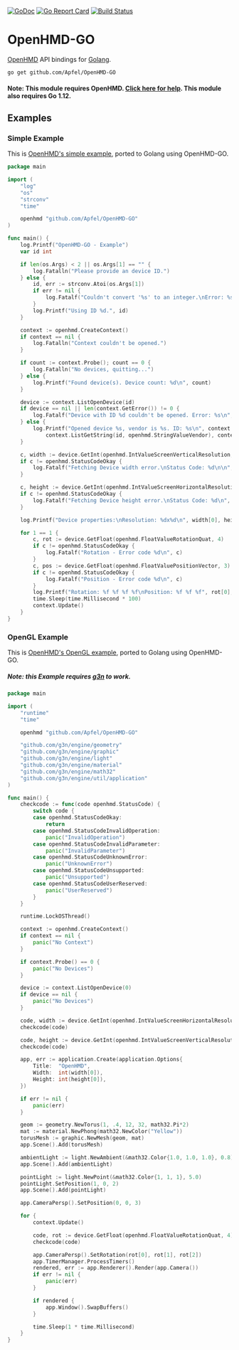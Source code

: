 [![GoDoc](https://godoc.org/github.com/Apfel/OpenHMD-GO?status.svg)](https://godoc.org/github.com/Apfel/OpenHMD-GO)
[![Go Report Card](https://goreportcard.com/badge/github.com/Apfel/OpenHMD-GO)](https://goreportcard.com/report/github.com/Apfel/OpenHMD-GO)
[![Build Status](https://travis-ci.org/Apfel/OpenHMD-GO.svg?branch=master)](https://travis-ci.org/Apfel/OpenHMD-GO)

# OpenHMD-GO
[OpenHMD](http://www.openhmd.net/) API bindings for [Golang](https://golang.org/).

```
go get github.com/Apfel/OpenHMD-GO
```

#### Note: This module requires OpenHMD. [Click here for help](http://www.openhmd.net/index.php/download/). This module also requires Go 1.12.

## Examples
### Simple Example
This is [OpenHMD's simple example](https://github.com/OpenHMD/OpenHMD/tree/master/examples/simple), ported to Golang using OpenHMD-GO.

```go
package main

import (
	"log"
	"os"
	"strconv"
	"time"

	openhmd "github.com/Apfel/OpenHMD-GO"
)

func main() {
	log.Printf("OpenHMD-GO - Example")
	var id int

	if len(os.Args) < 2 || os.Args[1] == "" {
		log.Fatalln("Please provide an device ID.")
	} else {
		id, err := strconv.Atoi(os.Args[1])
		if err != nil {
			log.Fatalf("Couldn't convert '%s' to an integer.\nError: %s\n", os.Args[1], err.Error())
		}
		log.Printf("Using ID %d.", id)
	}

	context := openhmd.CreateContext()
	if context == nil {
		log.Fatalln("Context couldn't be opened.")
	}

	if count := context.Probe(); count == 0 {
		log.Fatalln("No devices, quitting...")
	} else {
		log.Printf("Found device(s). Device count: %d\n", count)
	}

	device := context.ListOpenDevice(id)
	if device == nil || len(context.GetError()) != 0 {
		log.Fatalf("Device with ID %d couldn't be opened. Error: %s\n", id, context.GetError())
	} else {
		log.Printf("Opened device %s, vendor is %s. ID: %s\n", context.ListGetString(id, openhmd.StringValueProduct),
			context.ListGetString(id, openhmd.StringValueVendor), context.ListGetString(id, openhmd.StringValuePath))
	}

	c, width := device.GetInt(openhmd.IntValueScreenVerticalResolution, 1)
	if c != openhmd.StatusCodeOkay {
		log.Fatalf("Fetching Device width error.\nStatus Code: %d\n\n", c)
	}

	c, height := device.GetInt(openhmd.IntValueScreenHorizontalResolution, 1)
	if c != openhmd.StatusCodeOkay {
		log.Fatalf("Fetching Device height error.\nStatus Code: %d\n", c)
	}

	log.Printf("Device properties:\nResolution: %dx%d\n", width[0], height[0]) // I do know that this is rather poorly designed, but whatever

	for 1 == 1 {
		c, rot := device.GetFloat(openhmd.FloatValueRotationQuat, 4)
		if c != openhmd.StatusCodeOkay {
			log.Fatalf("Rotation - Error code %d\n", c)
		}
		c, pos := device.GetFloat(openhmd.FloatValuePositionVector, 3)
		if c != openhmd.StatusCodeOkay {
			log.Fatalf("Position - Error code %d\n", c)
		}
		log.Printf("Rotation: %f %f %f %f\nPosition: %f %f %f", rot[0], rot[1], rot[2], rot[3], pos[0], pos[1], pos[2])
		time.Sleep(time.Millisecond * 100)
		context.Update()
	}
}
```

### OpenGL Example
This is [OpenHMD's OpenGL example](https://github.com/OpenHMD/OpenHMD/tree/master/examples/opengl), ported to Golang using OpenHMD-GO.

##### Note: this Example requires [g3n](http://g3n.rocks/) to work.

```go
package main

import (
	"runtime"
	"time"

	openhmd "github.com/Apfel/OpenHMD-GO"

	"github.com/g3n/engine/geometry"
	"github.com/g3n/engine/graphic"
	"github.com/g3n/engine/light"
	"github.com/g3n/engine/material"
	"github.com/g3n/engine/math32"
	"github.com/g3n/engine/util/application"
)

func main() {
	checkcode := func(code openhmd.StatusCode) {
		switch code {
		case openhmd.StatusCodeOkay:
			return
		case openhmd.StatusCodeInvalidOperation:
			panic("InvalidOperation")
		case openhmd.StatusCodeInvalidParameter:
			panic("InvalidParameter")
		case openhmd.StatusCodeUnknownError:
			panic("UnknownError")
		case openhmd.StatusCodeUnsupported:
			panic("Unsupported")
		case openhmd.StatusCodeUserReserved:
			panic("UserReserved")
		}
	}

	runtime.LockOSThread()

	context := openhmd.CreateContext()
	if context == nil {
		panic("No Context")
	}

	if context.Probe() == 0 {
		panic("No Devices")
	}

	device := context.ListOpenDevice(0)
	if device == nil {
		panic("No Devices")
	}

	code, width := device.GetInt(openhmd.IntValueScreenHorizontalResolution, 1)
	checkcode(code)

	code, height := device.GetInt(openhmd.IntValueScreenVerticalResolution, 1)
	checkcode(code)

	app, err := application.Create(application.Options{
		Title:  "OpenHMD",
		Width:  int(width[0]),
		Height: int(height[0]),
	})

	if err != nil {
		panic(err)
	}

	geom := geometry.NewTorus(1, .4, 12, 32, math32.Pi*2)
	mat := material.NewPhong(math32.NewColor("Yellow"))
	torusMesh := graphic.NewMesh(geom, mat)
	app.Scene().Add(torusMesh)

	ambientLight := light.NewAmbient(&math32.Color{1.0, 1.0, 1.0}, 0.8)
	app.Scene().Add(ambientLight)

	pointLight := light.NewPoint(&math32.Color{1, 1, 1}, 5.0)
	pointLight.SetPosition(1, 0, 2)
	app.Scene().Add(pointLight)

	app.CameraPersp().SetPosition(0, 0, 3)

	for {
		context.Update()

		code, rot := device.GetFloat(openhmd.FloatValueRotationQuat, 4)
		checkcode(code)

		app.CameraPersp().SetRotation(rot[0], rot[1], rot[2])
		app.TimerManager.ProcessTimers()
		rendered, err := app.Renderer().Render(app.Camera())
		if err != nil {
			panic(err)
		}

		if rendered {
			app.Window().SwapBuffers()
		}

		time.Sleep(1 * time.Millisecond)
	}
}
```